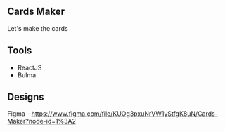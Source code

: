 ## Cards Maker
Let's make the cards

## Tools
- ReactJS
- Bulma

## Designs
Figma - https://www.figma.com/file/KUOg3pxuNrVW1yStfgK8uN/Cards-Maker?node-id=1%3A2 
